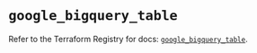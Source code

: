 # `google_bigquery_table`

Refer to the Terraform Registry for docs: [`google_bigquery_table`](https://registry.terraform.io/providers/hashicorp/google/6.31.0/docs/resources/bigquery_table).
